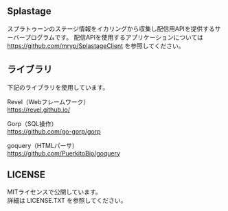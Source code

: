 ## Splastage

スプラトゥーンのステージ情報をイカリングから収集し配信用APIを提供するサーバープログラムです。
配信APIを使用するアプリケーションについては https://github.com/mryp/SplastageClient を参照してください。

## ライブラリ

下記のライブラリを使用しています。

Revel（Webフレームワーク）  
https://revel.github.io/

Gorp（SQL操作）  
https://github.com/go-gorp/gorp

goquery（HTMLパーサ）  
https://github.com/PuerkitoBio/goquery

## LICENSE

MITライセンスで公開しています。  
詳細は LICENSE.TXT を参照してください。

